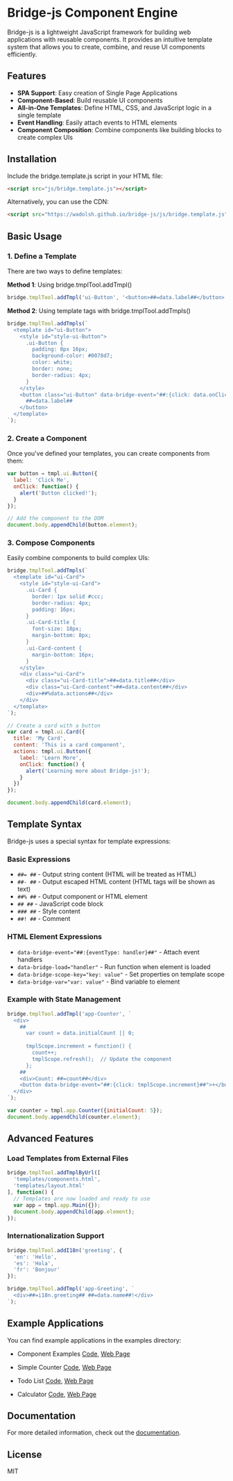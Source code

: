 # Bridge-js Component Engine

Bridge-js is a lightweight JavaScript framework for building web applications with reusable components. It provides an intuitive template system that allows you to create, combine, and reuse UI components efficiently.

## Features

- **SPA Support**: Easy creation of Single Page Applications
- **Component-Based**: Build reusable UI components
- **All-in-One Templates**: Define HTML, CSS, and JavaScript logic in a single template
- **Event Handling**: Easily attach events to HTML elements
- **Component Composition**: Combine components like building blocks to create complex UIs

## Installation

Include the bridge.template.js script in your HTML file:

```html
<script src="js/bridge.template.js"></script>
```

Alternatively, you can use the CDN:

```html
<script src="https://wadolsh.github.io/bridge-js/js/bridge.template.js"></script>
```

## Basic Usage

### 1. Define a Template

There are two ways to define templates:

**Method 1**: Using bridge.tmplTool.addTmpl()

```javascript
bridge.tmplTool.addTmpl('ui-Button', '<button>##=data.label##</button>');
```

**Method 2**: Using template tags with bridge.tmplTool.addTmpls()

```javascript
bridge.tmplTool.addTmpls(`
  <template id="ui-Button">
    <style id="style-ui-Button">
      .ui-Button {
        padding: 8px 16px;
        background-color: #0078d7;
        color: white;
        border: none;
        border-radius: 4px;
      }
    </style>
    <button class="ui-Button" data-bridge-event="##:{click: data.onClick}##">
      ##=data.label##
    </button>
  </template>
`);
```

### 2. Create a Component

Once you've defined your templates, you can create components from them:

```javascript
var button = tmpl.ui.Button({
  label: 'Click Me',
  onClick: function() {
    alert('Button clicked!');
  }
});

// Add the component to the DOM
document.body.appendChild(button.element);
```

### 3. Compose Components

Easily combine components to build complex UIs:

```javascript
bridge.tmplTool.addTmpls(`
  <template id="ui-Card">
    <style id="style-ui-Card">
      .ui-Card {
        border: 1px solid #ccc;
        border-radius: 4px;
        padding: 16px;
      }
      .ui-Card-title {
        font-size: 18px;
        margin-bottom: 8px;
      }
      .ui-Card-content {
        margin-bottom: 16px;
      }
    </style>
    <div class="ui-Card">
      <div class="ui-Card-title">##=data.title##</div>
      <div class="ui-Card-content">##=data.content##</div>
      <div>##%data.actions##</div>
    </div>
  </template>
`);

// Create a card with a button
var card = tmpl.ui.Card({
  title: 'My Card',
  content: 'This is a card component',
  actions: tmpl.ui.Button({
    label: 'Learn More',
    onClick: function() {
      alert('Learning more about Bridge-js!');
    }
  })
});

document.body.appendChild(card.element);
```

## Template Syntax

Bridge-js uses a special syntax for template expressions:

### Basic Expressions

- `##= ##` - Output string content (HTML will be treated as HTML)
- `##- ##` - Output escaped HTML content (HTML tags will be shown as text)
- `##% ##` - Output component or HTML element
- `## ##` - JavaScript code block
- `### ##` - Style content
- `##! ##` - Comment

### HTML Element Expressions

- `data-bridge-event="##:{eventType: handler}##"` - Attach event handlers
- `data-bridge-load="handler"` - Run function when element is loaded
- `data-bridge-scope-key="key: value"` - Set properties on template scope
- `data-bridge-var="var: value"` - Bind variable to element

### Example with State Management

```javascript
bridge.tmplTool.addTmpl('app-Counter', `
  <div>
    ##
      var count = data.initialCount || 0;
      
      tmplScope.increment = function() {
        count++;
        tmplScope.refresh();  // Update the component
      };
    ##
    <div>Count: ##=count##</div>
    <button data-bridge-event="##:{click: tmplScope.increment}##">+</button>
  </div>
`);

var counter = tmpl.app.Counter({initialCount: 5});
document.body.appendChild(counter.element);
```

## Advanced Features

### Load Templates from External Files

```javascript
bridge.tmplTool.addTmplByUrl([
  'templates/components.html',
  'templates/layout.html'
], function() {
  // Templates are now loaded and ready to use
  var app = tmpl.app.Main({});
  document.body.appendChild(app.element);
});
```

### Internationalization Support

```javascript
bridge.tmplTool.addI18n('greeting', {
  'en': 'Hello',
  'es': 'Hola',
  'fr': 'Bonjour'
});

bridge.tmplTool.addTmpl('app-Greeting', `
  <div>##=i18n.greeting## ##=data.name##!</div>
`);
```

## Example Applications

You can find example applications in the examples directory:

- Component Examples [Code](https://github.com/wadolsh/bridge-js/blob/master/examples/sample.html), [Web Page](https://wadolsh.github.io/bridge-js/examples/sample.html)

- Simple Counter [Code](https://github.com/wadolsh/bridge-js/blob/master/examples/counter.html), [Web Page](https://wadolsh.github.io/bridge-js/examples/counter.html)
- Todo List [Code](https://github.com/wadolsh/bridge-js/blob/master/examples/todo.html), [Web Page](https://wadolsh.github.io/bridge-js/examples/todo.html)
- Calculator [Code](https://github.com/wadolsh/bridge-js/blob/master/examples/calculator.html), [Web Page](https://wadolsh.github.io/bridge-js/examples/calculator.html)

## Documentation

For more detailed information, check out the [documentation](https://wadolsh.github.io/bridge-js/).

## License

MIT